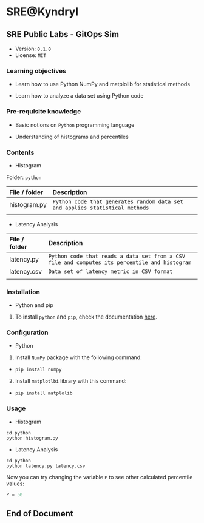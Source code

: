 # SRE@Kyndryl

## SRE Public Labs - GitOps Sim

* Version: `0.1.0`
* License: `MIT`

### Learning objectives

* Learn how to use Python NumPy and matplolib for statistical methods

* Learn how to analyze a data set using Python code

### Pre-requisite knowledge

* Basic notions on `Python` programming language

* Understanding of histograms and percentiles

### Contents

* Histogram

Folder: `python`

| **File / folder** | **Description** |
|:--------------------------------|:--------------------------------|
| histogram.py | `Python code that generates random data set and applies statistical methods` |
| | |

* Latency Analysis

| **File / folder** | **Description** |
|:--------------------------------|:--------------------------------|
| latency.py | `Python code that reads a data set from a CSV file and computes its percentile and histogram` |
| latency.csv | `Data set of latency metric in CSV format` |
| | |

### Installation

* Python and pip

1. To install `python` and `pip`, check the documentation [here](https://www.python.org/downloads/).

### Configuration

* Python

1. Install `NumPy` package with the following command:

  * `pip install numpy`

2. Install `matplotlbi` library with this command:

  * `pip install matplolib`

### Usage

* Histogram

```shell
cd python
python histogram.py
```

* Latency Analysis

```shell
cd python
python latency.py latency.csv
```

Now you can try changing the variable `P` to see other calculated percentile values:

```python
P = 50
```

## End of Document
